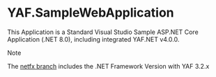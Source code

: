 YAF.SampleWebApplication
========================

This Application is a Standard Visual Studio Sample ASP.NET Core Application (.NET 8.0), including integrated YAF.NET v4.0.0.

> [!NOTE]  
> The [netfx branch](https://github.com/YAFNET/YAF.SampleWebApplication/tree/netfx) includes the .NET Framework Version with YAF 3.2.x